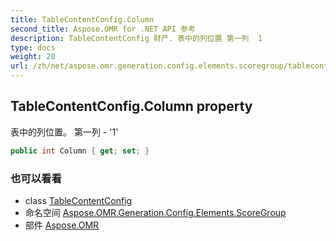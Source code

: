 ```yaml
---
title: TableContentConfig.Column
second_title: Aspose.OMR for .NET API 参考
description: TableContentConfig 财产. 表中的列位置 第一列  1
type: docs
weight: 20
url: /zh/net/aspose.omr.generation.config.elements.scoregroup/tablecontentconfig/column/
---
```

## TableContentConfig.Column property

表中的列位置。 第一列 - '1'

```csharp
public int Column { get; set; }
```

### 也可以看看

* class [TableContentConfig](../)
* 命名空间 [Aspose.OMR.Generation.Config.Elements.ScoreGroup](../../tablecontentconfig/)
* 部件 [Aspose.OMR](../../../)


